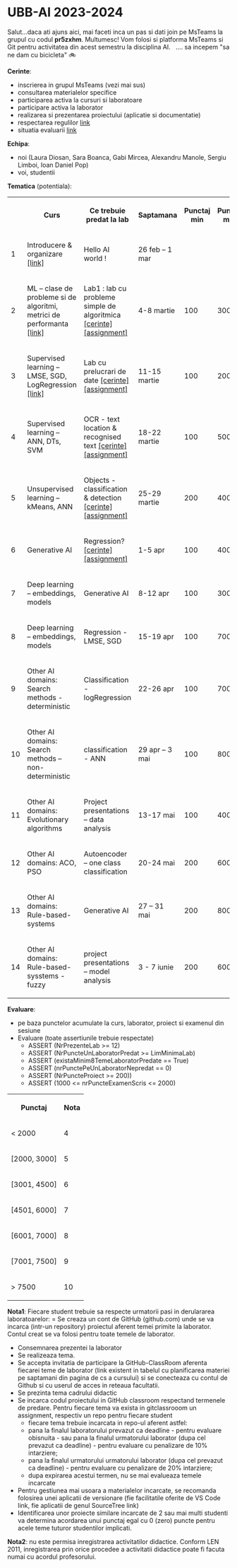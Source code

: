 # UBB-AI 2023-2024

Salut...daca ati ajuns aici, mai faceti inca un pas si dati join pe MsTeams la grupul cu codul **pr5zxhm**. Multumesc! Vom folosi si platforma MsTeams si Git pentru activitatea din acest semestru la disciplina AI.  
.... sa incepem "sa ne dam cu bicicleta" 🚲

**Cerinte**:
- inscrierea in grupul MsTeams (vezi mai sus)
- consultarea materialelor specifice 
- participarea activa la cursuri si laboratoare
- participare activa la laborator 
- realizarea si prezentarea proiectului (aplicatie si documentatie)
- respectarea regulilor [link](https://github.com/lauradiosan/AI-UBB/blob/main/2023-2024/rules.pdf)
- situatia evaluarii [link](https://ubbcluj-my.sharepoint.com/:x:/g/personal/laura_diosan_ubbcluj_ro/ERK4zCwNxsBBu_BFutXE96UBmNp-tsUC2evBHN7CgrYpxQ?e=aFWHmD)


**Echipa**:
- noi (Laura Diosan, Sara Boanca, Gabi Mircea, Alexandru Manole, Sergiu Limboi, Ioan Daniel Pop)
- voi, studentii

**Tematica** (potentiala):

<table><tbody><tr><th></th><th><p>Curs</p></th><th><p>Ce trebuie predat la lab</p></th><th><p>Saptamana</p></th><th><p>Punctaj min</p></th><th><p>Punctaj max</p></th></tr>

<tr><td><p>1</p></td><td><p>Introducere &amp; organizare
<a href="https://github.com/lauradiosan/AI-UBB/blob/main/2023-2024/lectures/00_admin.pdf" target="_blank">[link]</a>
</p></td><td><p>Hello AI world&nbsp;! </p></td><td><p>26 feb – 1 mar</p></td><td></td><td></td></tr>

<tr><td><p>2</p></td><td><p>ML – clase de probleme si de algoritmi, metrici de performanta
<a href="https://github.com/lauradiosan/AI-UBB/blob/main/2023-2024/lectures/01_ML_intro.pdf" target="_blank">[link]</a>
</p></td><td><p>Lab1&nbsp;: lab cu probleme simple de algoritmica 
<a href="https://github.com/lauradiosan/AI-UBB/blob/main/2023-2024/labs/lab01/AI-lab01.md" target="_blank">[cerinte]</a>
<a href="https://classroom.github.com/a/PilDnSeP" target="_blank">[assignment]</a>
</p>

</td><td><p>4-8 martie</p></td><td><p>100</p></td><td><p>300</p></td></tr>

<tr><td><p>3</p></td><td><p>Supervised learning – LMSE, SGD, LogRegression
<a href="https://github.com/lauradiosan/AI-UBB/blob/main/2023-2024/lectures/02_ML_LS_GD.pdf" target="_blank">[link]</a>
</p></td><td><p>Lab cu prelucrari de date 
<a href="https://github.com/lauradiosan/AI-UBB/blob/main/2023-2024/labs/lab02/AI-lab02.md" target="_blank">[cerinte]</a>
<a href="https://classroom.github.com/a/efwkMdsB" target="_blank">[assignment]</a>
</p></td><td><p>11-15 martie</p></td><td><p>100</p></td><td><p>200</p></td></tr>

<tr><td><p>4</p></td><td><p>Supervised learning – ANN, DTs, SVM</p></td><td><p> OCR - text location &amp; recognised text 
<a href="https://github.com/lauradiosan/AI-UBB/blob/main/2023-2024/labs/lab03/AI-lab03.md" target="_blank">[cerinte]</a>
<a href="https://classroom.github.com/a/qFWE7m8y" target="_blank">[assignment]</a>
</p></td><td><p>18-22 martie</p></td><td><p>100</p></td><td><p>500</p></td></tr>

<tr><td><p>5</p></td><td><p>Unsupervised learning – kMeans, ANN</p></td><td><p>Objects - classification &amp; detection 
<a href="https://github.com/lauradiosan/AI-UBB/blob/main/2023-2024/labs/lab04/AI-lab04.md" target="_blank">[cerinte]</a>
<a href="https://classroom.github.com/a/9ppFi3ge" target="_blank">[assignment]</a>
</p></td><td><p>25-29 martie</p></td><td><p>200</p></td><td><p>400</p></td></tr>

<tr><td><p>6</p></td><td><p>Generative AI</p></td><td><p>Regression?
<a href="https://github.com/lauradiosan/AI-UBB/blob/main/2023-2024/labs/lab05/AI-lab05.md" target="_blank">[cerinte]</a>
<a href="https://classroom.github.com/a/ip9t_kt8" target="_blank">[assignment]</a>
</p></td><td><p>1-5 apr</p></td><td><p>100</p></td><td><p>400</p></td></tr>

<tr><td><p>7</p></td><td><p>Deep learning – embeddings, models</p></td><td><p>Generative AI </p></td><td><p>8-12 apr</p></td><td><p>100</p></td><td><p>300</p></td></tr>

<tr><td><p>8</p></td><td><p>Deep learning – embeddings, models</p></td><td><p>Regression - LMSE, SGD</p></td><td><p>15-19 apr</p></td><td><p>100</p></td><td><p>700</p></td></tr>

<tr><td><p>9</p></td><td><p>Other AI domains: Search methods - deterministic</p></td><td><p>Classification - logRegression </p></td><td><p>22-26 apr</p></td><td><p>100</p></td><td><p>700</p></td></tr>

<tr><td><p>10</p></td><td><p>Other AI domains: Search methods – non-deterministic</p></td><td><p>classification - ANN </p></td><td><p>29 apr – 3 mai</p></td><td><p>100</p></td><td><p>800</p></td></tr>

<tr><td><p>11</p></td><td><p>Other AI domains: Evolutionary algorithms</p></td><td><p>Project presentations – data analysis</p></td><td><p>13-17 mai</p></td><td><p>100</p></td><td><p>400</p></td></tr>

<tr><td><p>12</p></td><td><p>Other AI domains: ACO, PSO</p></td><td><p>Autoencoder – one class classification</p></td><td><p>20-24 mai</p></td><td><p>200</p></td><td><p>600</p></td></tr>

<tr><td><p>13</p></td><td><p>Other AI domains: Rule-based-systems</p></td><td><p>Generative AI </p></td><td><p>27 – 31 mai</p></td><td><p>200</p></td><td><p>800</p></td></tr>

<tr><td><p>14</p></td><td><p>Other AI domains: Rule-based-sysstems - fuzzy</p></td><td><p>project presentations – model analysis</p></td><td><p>3 - 7 iunie</p></td><td><p>200</p></td><td><p>600</p></td></tr>

</tbody></table>



**Evaluare**:
- pe baza punctelor acumulate la curs, laborator, proiect si examenul din sesiune
- Evaluare (toate assertiunile trebuie respectate)
    - ASSERT (NrPrezenteLab >= 12)
    - ASSERT (NrPuncteUnLaboratorPredat >= LimMinimaLab)
    - ASSERT (existaMinim8TemeLaboratorPredate == True)
    - ASSERT (nrPunctePeUnLaboratorNepredat == 0)
    - ASSERT (NrPuncteProiect >= 200))
    - ASSERT (1000 <= nrPuncteExamenScris <= 2000)


<table><tbody>

<tr><th><p>Punctaj</p></th><th><p>Nota</p></th></tr>

<tr><td><p>< 2000       </p></td><td><p>4</p></td></tr>
<tr><td><p>[2000, 3000] </p></td><td><p>5</p></td></tr>
<tr><td><p>[3001, 4500] </p></td><td><p>6</p></td></tr>
<tr><td><p>[4501, 6000] </p></td><td><p>7</p></td></tr>
<tr><td><p>[6001, 7000] </p></td><td><p>8</p></td></tr>
<tr><td><p>[7001, 7500] </p></td><td><p>9</p></td></tr>
<tr><td><p>> 7500       </p></td><td><p>10</p></td></tr>

</tbody></table>

**Nota1**:
Fiecare student trebuie sa respecte urmatorii pasi in derulararea laboratoarelor:
= Se creaza un cont de GitHub (github.com) unde se va incarca (intr-un repository) proiectul aferent temei primite la laborator. Contul creat se va folosi pentru toate temele de laborator. 
- Consemnarea prezentei la laborator 
- Se realizeaza tema.
- Se accepta invitatia de participare la GitHub-ClassRoom aferenta fiecarei teme de laborator (link existent in tabelul cu planificarea materiei pe saptamani din pagina de cs a cursului) si se conecteaza cu contul de Github si cu userul de acces in reteaua facultatii.
- Se prezinta tema cadrului didactic 
- Se incarca codul proiectului in GitHub classroom respectand termenele de predare. Pentru fiecare tema va exista in gitclassrooom un assignment, respectiv un repo pentru fiecare student
    - fiecare tema trebuie incarcata in repo-ul aferent astfel:
    - pana la finalul laboratorului prevazut ca deadline - pentru evaluare obisnuita - sau pana la finalul urmatorului laborator (dupa cel prevazut ca deadline) - pentru evaluare cu penalizare de 10% intarziere;
    - pana la finalul urmatorului urmatorului laborator (dupa cel prevazut ca deadline) - pentru evaluare cu penalizare de 20% intarziere;
    - dupa expirarea acestui termen, nu se mai evalueaza temele incarcate
- Pentru gestiunea mai usoara a materialelor incarcate, se recomanda folosirea unei aplicatii de versionare (fie facilitatile oferite de VS Code link, fie aplicatii de genul SourceTree link)
- Identificarea unor proiecte similare incarcate de 2 sau mai multi studenti va determina acordarea unui punctaj egal cu 0 (zero) puncte pentru acele teme tuturor studentilor implicati.


**Nota2**:
nu este permisa inregistrarea activitatilor didactice. Conform LEN 2011, inregistrarea prin orice procedee a activitatii didactice poate fi facuta numai cu acordul profesorului.
